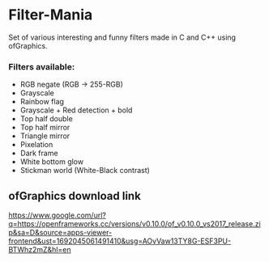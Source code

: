 # Filter-Mania
Set of various interesting and funny filters made in C and C++ using ofGraphics.

### Filters available:
*  RGB negate (RGB -> 255-RGB)
*  Grayscale
*  Rainbow flag
*  Grayscale + Red detection + bold
*  Top half double
*  Top half mirror
*  Triangle mirror
*  Pixelation
*  Dark frame
*  White bottom glow
*  Stickman world (White-Black contrast)

## ofGraphics download link
https://www.google.com/url?q=https://openframeworks.cc/versions/v0.10.0/of_v0.10.0_vs2017_release.zip&sa=D&source=apps-viewer-frontend&ust=1692045061491410&usg=AOvVaw13TY8G-ESF3PU-BTWhz2mZ&hl=en
